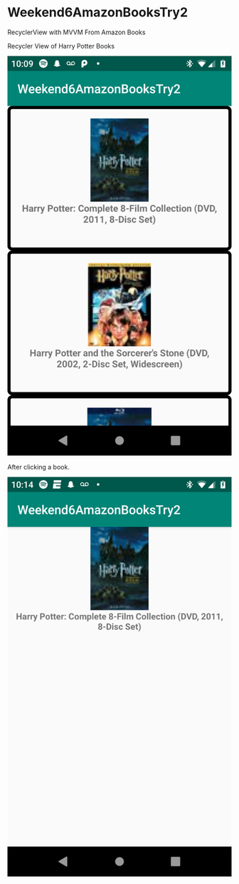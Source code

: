 # Weekend6AmazonBooksTry2
RecyclerView with MVVM From Amazon Books


Recycler View of Harry Potter Books

![alt text](https://github.com/elufire/Weekend6AmazonBooksTry2/blob/master/recyclerViewMainActivity.png)




After clicking a book.

![alt text](https://github.com/elufire/Weekend6AmazonBooksTry2/blob/master/afterClickActivity.png)




